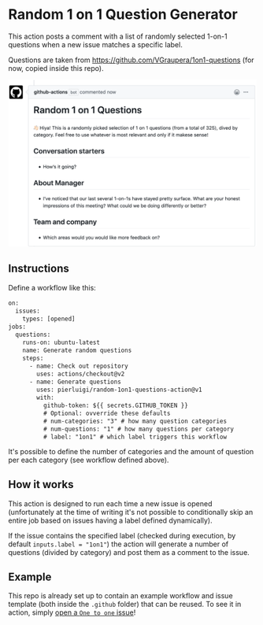 # Random 1 on 1 Question Generator

This action posts a comment with a list of randomly selected 1-on-1 questions when a new issue matches a specific label.

Questions are taken from https://github.com/VGraupera/1on1-questions (for now, copied inside this repo).

![Screenshot](screenshot.png?raw=true "Script in action")

## Instructions

Define a workflow like this:

```
on:
  issues:
    types: [opened]
jobs:
  questions:
    runs-on: ubuntu-latest
    name: Generate random questions
    steps:
      - name: Check out repository
        uses: actions/checkout@v2
      - name: Generate questions
        uses: pierluigi/random-1on1-questions-action@v1
        with:
          github-token: ${{ secrets.GITHUB_TOKEN }}
          # Optional: ovverride these defaults
          # num-categories: "3" # how many question categories
          # num-questions: "1" # how many questions per category
          # label: "1on1" # which label triggers this workflow

```

It's possible to define the number of categories and the amount of question per each category (see workflow defined above).

## How it works

This action is designed to run each time a new issue is opened (unfortunately at the time of writing it's not possible to conditionally skip an entire job based on issues having a label defined dynamically).

If the issue contains the specified label (checked during execution, by default `inputs.label = "1on1"`) the action will generate a number of questions (divided by category) and post them as a comment to the issue.

## Example

This repo is already set up to contain an example workflow and issue template (both inside the `.github` folder) that can be reused. To see it in action, simply [open a `One to one` issue](https://github.com/pierluigi/random-1on1-questions-action/issues/new/choose)!
